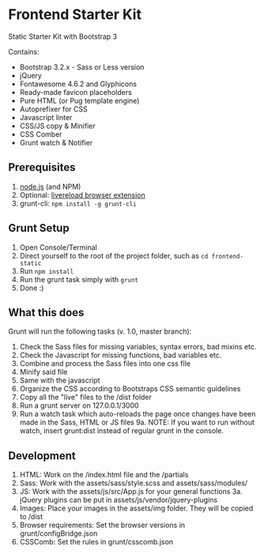 Frontend Starter Kit
==================

Static Starter Kit with Bootstrap 3

Contains:
- Bootstrap 3.2.x - Sass or Less version
- jQuery
- Fontawesome 4.6.2 and Glyphicons
- Ready-made favicon placeholders
- Pure HTML (or Pug template engine)
- Autoprefixer for CSS
- Javascript linter
- CSS/JS copy & Minifier
- CSS Comber
- Grunt watch & Notifier

Prerequisites
-----------

1. [node.js](http://nodejs.org/) (and NPM)
2.  Optional: [livereload browser extension](http://feedback.livereload.com/knowledgebase/articles/86242-how-do-i-install-and-use-the-browser-extensions-)
3.  grunt-cli: `npm install -g grunt-cli`


Grunt Setup
-----------

1.  Open Console/Terminal
2.  Direct yourself to the root of the project folder, such as `cd frontend-static`
3.  Run `npm install`
4.  Run the grunt task simply with `grunt`
5.  Done :)


What this does
-----------

Grunt will run the following tasks (v. 1.0, master branch):
1. Check the Sass files for missing variables, syntax errors, bad mixins etc.
2. Check the Javascript for missing functions, bad variables etc.
3. Combine and process the Sass files into one css file
4. Minify said file
5. Same with the javascript
6. Organize the CSS according to Bootstraps CSS semantic guidelines
7. Copy all the "live" files to the /dist folder
8. Run a grunt server on 127.0.0.1/3000
9. Run a watch task which auto-reloads the page once changes have been made in the Sass, HTML or JS files
9a. NOTE: If you want to run without watch, insert grunt:dist instead of regular grunt in the console.

Development
-----------
1. HTML: Work on the /index.html file and the /partials
2. Sass: Work with the assets/sass/style.scss and assets/sass/modules/
3. JS: Work with the assets/js/src/App.js for your general functions
3a. jQuery plugins can be put in assets/js/vendor/jquery-plugins
4. Images: Place your images in the assets/img folder. They will be copied to /dist
5. Browser requirements: Set the browser versions in grunt/configBridge.json
6. CSSComb: Set the rules in grunt/csscomb.json